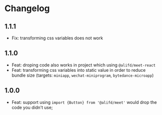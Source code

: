 # Changelog

## 1.1.1

- Fix: transforming css variables does not work

## 1.1.0

- Feat: droping code also works in project which using `@alifd/meet-react`
- Feat: transforming css variables into static value in order to reduce bundle size (targets: `miniapp`, `wechat-miniprogram`, `bytedance-microapp`)

## 1.0.0

- Feat: support using `import {Button} from '@alifd/meet'` would drop the code you didn't use;
